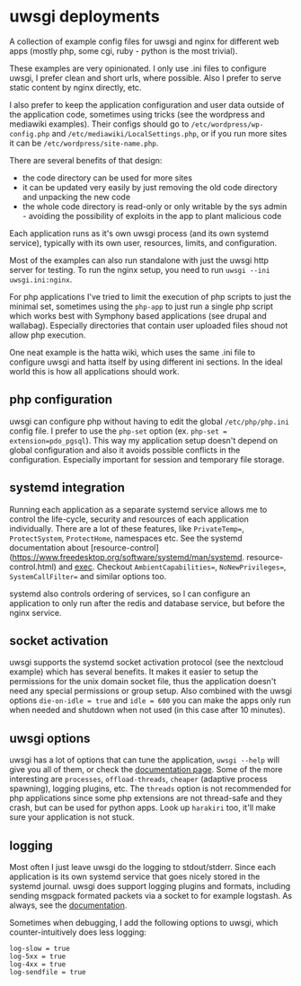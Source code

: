 # uwsgi deployments

A collection of example config files for uwsgi and nginx for different web apps
(mostly php, some cgi, ruby - python is the most trivial).

These examples are very opinionated. I only use .ini files to configure
uwsgi, I prefer clean and short urls, where possible. Also I prefer to serve
static content by nginx directly, etc.

I also prefer to keep the application configuration and user data outside of
the application code, sometimes using tricks (see the wordpress and mediawiki
examples). Their configs should go to `/etc/wordpress/wp-config.php` and
`/etc/mediawiki/LocalSettings.php`, or if you run more sites it can be
`/etc/wordpress/site-name.php`.

There are several benefits of that design:
* the code directory can be used for more sites
* it can be updated very easily by just removing the old code directory and
unpacking the new code
* the whole code directory is read-only or only writable by the sys admin -
avoiding the possibility of exploits in the app to plant malicious code

Each application runs as it's own uwsgi process (and its own systemd service),
typically with its own user, resources, limits, and configuration.

Most of the examples can also run standalone with just the uwsgi http server for
testing. To run the nginx setup, you need to run `uwsgi --ini uwsgi.ini:nginx`.

For php applications I've tried to limit the execution of php scripts to just
the minimal set, sometimes using the `php-app` to just run a single php script
which works best with Symphony based applications (see drupal and wallabag).
Especially directories that contain user uploaded files shoud not allow php
execution.

One neat example is the hatta wiki, which uses the same .ini file to configure
uwsgi and hatta itself by using different ini sections. In the ideal world this
is how all applications should work.


## php configuration

uwsgi can configure php without having to edit the global `/etc/php/php.ini`
config file. I prefer to use the `php-set` option (ex. `php-set =
extension=pdo_pgsql`). This way my application setup doesn't depend on global
configuration and also it avoids possible conflicts in the configuration.
Especially important for session and temporary file storage.


## systemd integration

Running each application as a separate systemd service allows me to control the
life-cycle, security and resources of each application individually. There are
a lot of these features, like `PrivateTemp=`, `ProtectSystem`, `ProtectHome`,
namespaces etc. See the systemd documentation about
[resource-control](https://www.freedesktop.org/software/systemd/man/systemd.
resource-control.html) and
[exec](https://www.freedesktop.org/software/systemd/man/systemd.exec.html).
Checkout `AmbientCapabilities=`, `NoNewPrivileges=`, `SystemCallFilter=`  and
similar options too.

systemd also controls ordering of services, so I can configure an application
to only run after the redis and database service, but before the nginx service.

## socket activation

uwsgi supports the systemd socket activation protocol (see the nextcloud
example) which has several benefits. It makes it easier to setup the
permissions for the unix domain socket file, thus the application doesn't need
any special permissions or group setup. Also combined with the uwsgi options
`die-on-idle = true` and `idle = 600` you can make the apps only run when needed
and shutdown when not used (in this case after 10 minutes).


## uwsgi options

uwsgi has a lot of options that can tune the application, `uwsgi --help` will
give you all of them, or check the [documentation
page](http://uwsgi-docs.readthedocs.io/en/latest/Options.html).
Some of the  more  interesting are `processes`, `offload-threads`, `cheaper`
(adaptive process spawning),
logging plugins, etc. The `threads` option is not recommended for php
applications since some php extensions are not thread-safe and they crash, but
can be used for python apps. Look up `harakiri` too, it'll make sure your
application is not stuck.

## logging

Most often I just leave uwsgi do the logging to stdout/stderr. Since each
application is its own systemd service that goes nicely stored in the systemd
journal. uwsgi does support logging plugins and formats, including sending
msgpack formated packets via a socket to for example logstash. As always, see
the [documentation](http://uwsgi-docs.readthedocs.io/en/latest/Logging.html).

Sometimes when debugging, I add the following options to uwsgi, which
counter-intuitively does less logging:
```
log-slow = true
log-5xx = true
log-4xx = true
log-sendfile = true
```
